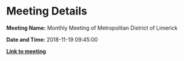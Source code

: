 # Meeting Details

**Meeting Name:** Monthly Meeting of Metropolitan District of Limerick

**Date and Time:** 2018-11-19 09:45:00

**<a href="https://www.limerick.ie/council/whats-on/monthly-meeting-metropolitan-district-limerick-46" target="_blank">Link to meeting</a>**
